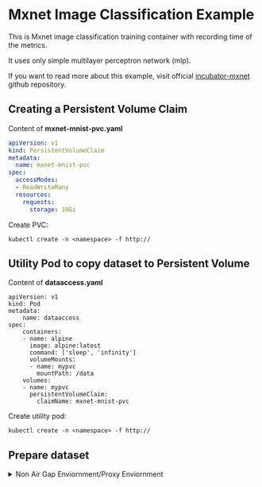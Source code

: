 # Mxnet Image Classification Example
This is Mxnet image classification training container with recording time of the metrics.

It uses only simple multilayer perceptron network (mlp).

If you want to read more about this example, visit official [incubator-mxnet](https://github.com/apache/incubator-mxnet/tree/v0.9.3/example/image-classification) github repository.


## Creating a Persistent Volume Claim

Content of **mxnet-mnist-pvc.yaml**
```yaml
apiVersion: v1
kind: PersistentVolumeClaim
metadata:
  name: mxnet-mnist-pvc
spec:
  accessModes:
  - ReadWriteMany
  resources:
    requests:
      storage: 10Gi
```
Create PVC:
```
kubectl create -n <namespace> -f http://
```

## Utility Pod to copy dataset to Persistent Volume

Content of **dataaccess.yaml**
```
apiVersion: v1
kind: Pod
metadata:
    name: dataaccess
spec:
    containers:
    - name: alpine
      image: alpine:latest
      command: ['sleep', 'infinity']
      volumeMounts:
      - name: mypvc
        mountPath: /data
    volumes:
    - name: mypvc
      persistentVolumeClaim:
        claimName: mxnet-mnist-pvc
```
Create utility pod:
```
kubectl create -n <namespace> -f http://
```
## Prepare dataset
 <details>
 <summary>Non Air Gap Enviornment/Proxy Enviornment</summary>
```
 kubectl -n <namespace> exec -it dataaccess sh
```
Execute the below commands to download the dataset.
```
# Creating MXNET-MNIST directory in PV
mkdir -p /data/MXNET-MNIST

# Export proxy if required 
export http_proxy=http://x.x.x.x 
export https_proxy=http://x.x.x.x 

# Downloading datasetes
wget http://yann.lecun.com/exdb/mnist/train-labels-idx1-ubyte.gz -P /data/MXNET-MNIST
wget http://yann.lecun.com/exdb/mnist/train-images-idx3-ubyte.gz -P /data/MXNET-MNIST
wget http://yann.lecun.com/exdb/mnist/t10k-labels-idx1-ubyte.gz -P /data/MXNET-MNIST
wget http://yann.lecun.com/exdb/mnist/t10k-images-idx3-ubyte.gz -P /data/MXNET-MNIST
```
</details>
<details>
<summary>Air Gap Enviornment</summary>
Download below files locally and using winscp copy to kubernetes master host.<br>
[train-labels-idx1-ubyte.gz](http://yann.lecun.com/exdb/mnist/train-labels-idx1-ubyte.gz) <br>
[train-images-idx3-ubyte.gz](http://yann.lecun.com/exdb/mnist/train-images-idx3-ubyte.gz) <br>
[t10k-labels-idx1-ubyte.gz](http://yann.lecun.com/exdb/mnist/t10k-labels-idx1-ubyte.gz) <br>
[t10k-images-idx3-ubyte.gz](http://yann.lecun.com/exdb/mnist/t10k-images-idx3-ubyte.gz)
```sh
# Copy to PV using kubernetes master to utility.
kubectl -n <namespace> cp MXNET-MNIST/t10k-images-idx3-ubyte.gz dataaccess:/data/MXNET-MNIST/t10k-images-idx3-ubyte.gz
kubectl -n <namespace> cp MXNET-MNIST/train-images-idx3-ubyte.gz dataaccess:/data/MXNET-MNIST/train-images-idx3-ubyte.gz
kubectl -n <namespace> cp MXNET-MNIST/t10k-labels-idx1-ubyte.gz dataaccess:/data/MXNET-MNIST/t10k-labels-idx1-ubyte.gz
kubectl -n <namespace> cp MXNET-MNIST/train-labels-idx1-ubyte.gz dataaccess:/data/MXNET-MNIST/train-labels-idx1-ubyte.gz
```
Verify data is copied or not.
```
kubectl -n abe exec -t dataaccess -c alpine  -- ls -lrt /data/MXNET-MNIST
```
</details>


